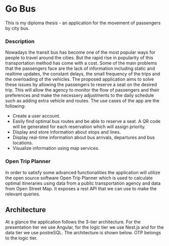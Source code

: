 # Go Bus

This is my diploma thesis - an application for the movement of passengers by city bus.

### Description

Nowadays the transit bus has become one of the most popular ways for people to travel around the cities. But the rapid rise in popularity of this transportation method has come with a cost. Some of the main problems that the passengers face are the lack of information including static and realtime updates, the constant delays, the small frequency of the trips and the overloading of the vehicles. The proposed application aims to solve these issues by allowing the passengers to reserve a seat on the desired trip. This will allow the agency to monitor the flow of passengers and their preferences and make the necessery adjustments to the daily schedule such as adding extra vehicle and routes. The use cases of the app are the following:
  - Create a user account.
  - Easily find optimal bus routes and be able to reserve a seat. A QR code will be generated for each reservation which will assign priority.
  - Display and store information about stops and lines.
  - Display real-time information about bus arrivals, departures and bus locations.
  - Visualize information using map services.
  
 ### Open Trip Planner
 
In order to satisfy some advanced functionalities the application will utilize the open source software Open Trip Planner which is used to calculate optimal itineraries using data from a public transportation agency and data from Open Street Map. It exposes a rest API that we can use to make the relevant queries.

## Architecture

At a glance the application follows the 3-tier architecture. For the presentation tier we use Angular, for the logic tier we use Nest.js and for the data tier we use postreSQL. The architecture is shown below. OTP belongs to the logic tier.






